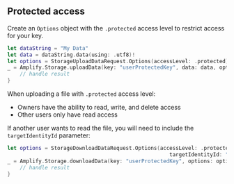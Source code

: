 ## Protected access

Create an `Options` object with the `.protected` access level to restrict access for your key.

```swift
let dataString = "My Data"
let data = dataString.data(using: .utf8)!
let options = StorageUploadDataRequest.Options(accessLevel: .protected)
_ = Amplify.Storage.uploadData(key: "userProtectedKey", data: data, options: options) { result in
    // handle result
}
```

When uploading a file with `.protected` access level:
* Owners have the ability to read, write, and delete access
* Other users only have read access

If another user wants to read the file, you will need to include the `targetIdentityId` parameter:

```swift
let options = StorageDownloadDataRequest.Options(accessLevel: .protected,
                                                    targetIdentityId: "OtherUserIdentityId")
_ = Amplify.Storage.downloadData(key: "userProtectedKey", options: options) { result in
    // handle result
}
```
